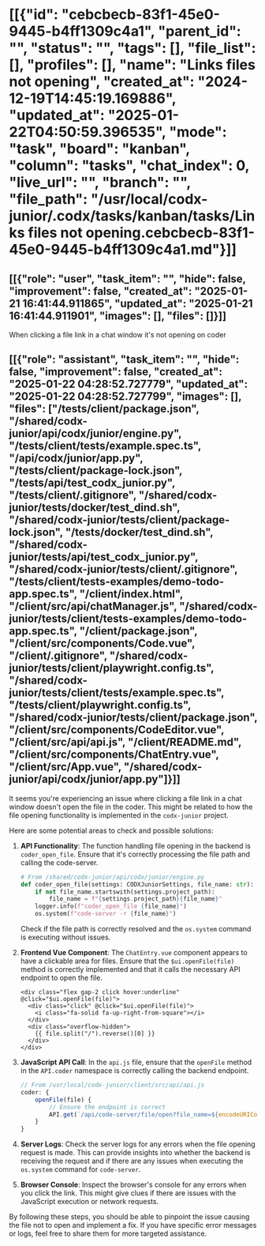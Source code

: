 # [[{"id": "cebcbecb-83f1-45e0-9445-b4ff1309c4a1", "parent_id": "", "status": "", "tags": [], "file_list": [], "profiles": [], "name": "Links files not opening", "created_at": "2024-12-19T14:45:19.169886", "updated_at": "2025-01-22T04:50:59.396535", "mode": "task", "board": "kanban", "column": "tasks", "chat_index": 0, "live_url": "", "branch": "", "file_path": "/usr/local/codx-junior/.codx/tasks/kanban/tasks/Links files not opening.cebcbecb-83f1-45e0-9445-b4ff1309c4a1.md"}]]
## [[{"role": "user", "task_item": "", "hide": false, "improvement": false, "created_at": "2025-01-21 16:41:44.911865", "updated_at": "2025-01-21 16:41:44.911901", "images": [], "files": []}]]
When clicking a file link in a chat window it's not opening on coder
## [[{"role": "assistant", "task_item": "", "hide": false, "improvement": false, "created_at": "2025-01-22 04:28:52.727779", "updated_at": "2025-01-22 04:28:52.727799", "images": [], "files": ["/tests/client/package.json", "/shared/codx-junior/api/codx/junior/engine.py", "/tests/client/tests/example.spec.ts", "/api/codx/junior/app.py", "/tests/client/package-lock.json", "/tests/api/test_codx_junior.py", "/tests/client/.gitignore", "/shared/codx-junior/tests/docker/test_dind.sh", "/shared/codx-junior/tests/client/package-lock.json", "/tests/docker/test_dind.sh", "/shared/codx-junior/tests/api/test_codx_junior.py", "/shared/codx-junior/tests/client/.gitignore", "/tests/client/tests-examples/demo-todo-app.spec.ts", "/client/index.html", "/client/src/api/chatManager.js", "/shared/codx-junior/tests/client/tests-examples/demo-todo-app.spec.ts", "/client/package.json", "/client/src/components/Code.vue", "/client/.gitignore", "/shared/codx-junior/tests/client/playwright.config.ts", "/shared/codx-junior/tests/client/tests/example.spec.ts", "/tests/client/playwright.config.ts", "/shared/codx-junior/tests/client/package.json", "/client/src/components/CodeEditor.vue", "/client/src/api/api.js", "/client/README.md", "/client/src/components/ChatEntry.vue", "/client/src/App.vue", "/shared/codx-junior/api/codx/junior/app.py"]}]]
It seems you're experiencing an issue where clicking a file link in a chat window doesn't open the file in the coder. This might be related to how the file opening functionality is implemented in the `codx-junior` project.

Here are some potential areas to check and possible solutions:

1. **API Functionality**: The function handling file opening in the backend is `coder_open_file`. Ensure that it's correctly processing the file path and calling the code-server.

    ```python
    # From /shared/codx-junior/api/codx/junior/engine.py
    def coder_open_file(settings: CODXJuniorSettings, file_name: str):
        if not file_name.startswith(settings.project_path):
            file_name = f"{settings.project_path}{file_name}"
        logger.info(f"coder_open_file {file_name}")
        os.system(f"code-server -r {file_name}")
    ```

   Check if the file path is correctly resolved and the `os.system` command is executing without issues.

2. **Frontend Vue Component**: The `ChatEntry.vue` component appears to have a clickable area for files. Ensure that the `$ui.openFile(file)` method is correctly implemented and that it calls the necessary API endpoint to open the file.

    ```vue
    <div class="flex gap-2 click hover:underline" @click="$ui.openFile(file)">
      <div class="click" @click="$ui.openFile(file)">
        <i class="fa-solid fa-up-right-from-square"></i>
      </div>
      <div class="overflow-hidden">
        {{ file.split("/").reverse()[0] }}
      </div>
    </div>
    ```

3. **JavaScript API Call**: In the `api.js` file, ensure that the `openFile` method in the `API.coder` namespace is correctly calling the backend endpoint.

    ```js
    // From /usr/local/codx-junior/client/src/api/api.js
    coder: {
        openFile(file) {
            // Ensure the endpoint is correct
            API.get(`/api/code-server/file/open?file_name=${encodeURIComponent(file)}`)
        }
    }
    ```

4. **Server Logs**: Check the server logs for any errors when the file opening request is made. This can provide insights into whether the backend is receiving the request and if there are any issues when executing the `os.system` command for `code-server`.

5. **Browser Console**: Inspect the browser's console for any errors when you click the link. This might give clues if there are issues with the JavaScript execution or network requests.

By following these steps, you should be able to pinpoint the issue causing the file not to open and implement a fix. If you have specific error messages or logs, feel free to share them for more targeted assistance.